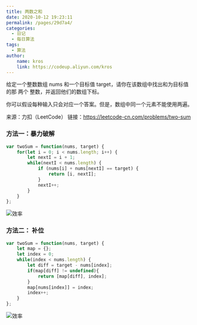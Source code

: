 ```yaml
---
title: 两数之和
date: 2020-10-12 19:23:11
permalink: /pages/29d7a4/
categories:
  - 日记
  - 每日算法
tags:
  - 算法
author:
    name: kros
    link: https://codeup.aliyun.com/kros
---
```

给定一个整数数组 nums 和一个目标值 target，请你在该数组中找出和为目标值的那 两个 整数，并返回他们的数组下标。

你可以假设每种输入只会对应一个答案。但是，数组中同一个元素不能使用两遍。

来源：力扣（LeetCode）
链接：https://leetcode-cn.com/problems/two-sum

### 方法一：暴力破解
```javascript
var twoSum = function(nums, target) {
    for(let i = 0; i < nums.length; i++) {
        let nextI = i + 1;
        while(nextI < nums.length) {
            if (nums[i] + nums[nextI] == target) {
                return [i, nextI];
            }
            nextI++;
        }
    }
};
```
![效率](https://lhost.oss-cn-chengdu.aliyuncs.com/blog/20201112142956.png)


### 方法二： 补位
```javascript
var twoSum = function(nums, target) {
    let map = {};
    let index = 0;
    while(index < nums.length) {
        let diff = target - nums[index];
        if(map[diff] != undefined){
            return [map[diff], index];
        }
        map[nums[index]] = index;
        index++;
    }
};
```
![效率](https://lhost.oss-cn-chengdu.aliyuncs.com/blog/20201112142804.png)